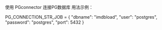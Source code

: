 使用 PGconnector 连接PG数据库
用法示例：

PG_CONNECTION_STR_JOB = {
     "dbname": "imdbload",
     "user": "postgres",
     "password": "postgres",
     "port": 5432
}